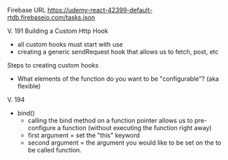 Firebase URL
https://udemy-react-42399-default-rtdb.firebaseio.com/tasks.json

V. 191 Building a Custom Http Hook 
- all custom hooks must start with use
- creating a generic sendRequest hook that allows us to fetch, post, etc 

Steps to creating custom hooks 
- What elements of the function do you want to be "configurable"? (aka flexible)

V. 194 
- bind()
  - calling the bind method on a function pointer allows us to pre-configure a function (without executing the function right away)
  - first argument = set the "this" keyword
  - second argument = the argument you would like to be set on the to be called function.